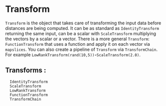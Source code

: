 # Transform

`Transform` is the object that takes care of transforming the input data before distances are being computed. It can be as standard as `IdentityTransform` returning the same input, can be a scalar with `ScaleTransform` multiplying the vectors by a scalar or a vector.
There is a more general `Transform`: `FunctionTransform` that uses a function and apply it on each vector via `mapslices`.
You can also create a pipeline of `Transform` via `TransformChain`. For example `LowRankTransform(rand(10,5))∘ScaleTransform(2.0)`.

## Transforms :

```@docs
  IdentityTransform
  ScaleTransform
  LowRankTransform
  FunctionTransform
  TransformChain
```
